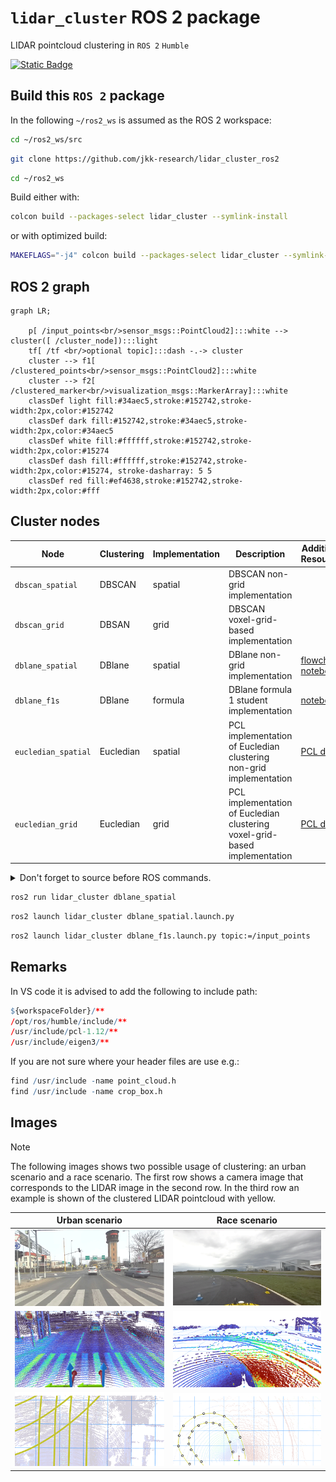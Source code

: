 # `lidar_cluster` ROS 2 package
LIDAR pointcloud clustering in `ROS 2` `Humble`

[![Static Badge](https://img.shields.io/badge/ROS_2-Humble-34aec5)](https://docs.ros.org/en/humble/)


## Build this `ROS 2` package

In the following `~/ros2_ws` is assumed as the ROS 2 workspace:

``` bash
cd ~/ros2_ws/src
```

``` bash
git clone https://github.com/jkk-research/lidar_cluster_ros2
```

``` bash
cd ~/ros2_ws
```

Build either with:

``` bash
colcon build --packages-select lidar_cluster --symlink-install
```

or with optimized build:

``` bash
MAKEFLAGS="-j4" colcon build --packages-select lidar_cluster --symlink-install --cmake-args -DCMAKE_BUILD_TYPE=Release
```

## ROS 2 graph


``` mermaid
graph LR;

    p[ /input_points<br/>sensor_msgs::PointCloud2]:::white --> cluster([ /cluster_node]):::light
    tf[ /tf <br/>optional topic]:::dash -.-> cluster
    cluster --> f1[ /clustered_points<br/>sensor_msgs::PointCloud2]:::white
    cluster --> f2[ /clustered_marker<br/>visualization_msgs::MarkerArray]:::white
    classDef light fill:#34aec5,stroke:#152742,stroke-width:2px,color:#152742  
    classDef dark fill:#152742,stroke:#34aec5,stroke-width:2px,color:#34aec5
    classDef white fill:#ffffff,stroke:#152742,stroke-width:2px,color:#15274
    classDef dash fill:#ffffff,stroke:#152742,stroke-width:2px,color:#15274, stroke-dasharray: 5 5
    classDef red fill:#ef4638,stroke:#152742,stroke-width:2px,color:#fff
```
## Cluster nodes

| Node | Clustering | Implementation | Description | Additional Resources |
| --- | --- | --- | --- | --- |
| `dbscan_spatial` | DBSCAN | spatial| DBSCAN non-grid implementation | |
| `dbscan_grid` | DBSAN | grid | DBSCAN voxel-grid-based implementation | |
| `dblane_spatial` | DBlane | spatial| DBlane non-grid implementation | [flowchart](https://github.com/jkk-research/lidar_cluster_ros2/blob/ros2/notebooks/flowchart.md), [notebooks](https://github.com/jkk-research/lidar_cluster_ros2/tree/ros2/notebooks) |
| `dblane_f1s` | DBlane | formula | DBlane formula 1 student implementation | [notebooks](https://github.com/jkk-research/lidar_cluster_ros2/tree/ros2/notebooks) |
| `eucledian_spatial` | Eucledian | spatial| PCL implementation of Eucledian clustering non-grid implementation | [PCL docs](https://pointclouds.org/documentation/group__segmentation.html) |
| `eucledian_grid` | Eucledian | grid| PCL implementation of Eucledian clustering voxel-grid-based implementation | [PCL docs](https://pointclouds.org/documentation/group__segmentation.html) |


<details>
<summary> Don't forget to source before ROS commands.</summary>

``` bash
source ~/ros2_ws/install/setup.bash
```
</details>

``` bash
ros2 run lidar_cluster dblane_spatial
```

``` bash
ros2 launch lidar_cluster dblane_spatial.launch.py
```

``` bash
ros2 launch lidar_cluster dblane_f1s.launch.py topic:=/input_points
```

## Remarks

In VS code it is advised to add the following to include path:

``` r
${workspaceFolder}/**
/opt/ros/humble/include/**
/usr/include/pcl-1.12/**
/usr/include/eigen3/**
```

If you are not sure where your header files are use e.g.:
``` r
find /usr/include -name point_cloud.h
find /usr/include -name crop_box.h
```

## Images

> [!NOTE]  
> The following images shows two possible usage of clustering: an urban scenario and a race scenario.
> The first row shows a camera image that corresponds to the LIDAR image in the second row. In the third row an example is shown of the clustered LIDAR pointcloud with yellow.


| Urban scenario | Race scenario |
|:---:|:---:|
<img src="img/lidar_cluster_a2_urban.gif" width="100%"> | <img src="img/lidar_cluster_a1_race.gif" width="100%"> 
<img src="img/lidar_cluster_b2_urban.gif" width="100%"> | <img src="img/lidar_cluster_b1_race.gif" width="100%">
<img src="img/lidar_cluster_c2_urban.gif" width="100%"> | <img src="img/lidar_cluster_c1_race.gif" width="100%"> 